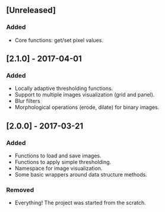## [Unreleased]

### Added

- Core functions: get/set pixel values.

## [2.1.0] - 2017-04-01

### Added

* Locally adaptive thresholding functions.
* Support to multiple images visualization (grid and panel).
* Blur filters
* Morphological operations (erode, dilate) for binary images.

## [2.0.0] - 2017-03-21

### Added

* Functions to load and save images.
* Functions to apply simple thresholding.
* Namespace for image visualization.
* Some basic wrappers around data structure methods.

### Removed

* Everything! The project was started from the scratch.
